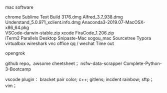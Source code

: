 mac software


chrome
Sublime Text Build 3176.dmg
Alfred_3.7_938.dmg				
Understand_5.0.971_xclient.info.dmg
Anaconda3-2019.07-MacOSX-x86_64.pkg		
VSCode-darwin-stable.zip
xcode
FiraCode_1.206.zip				
iTerm2
Parallels Desktop
Snipaste-Mac
sogou_mac
Sourcetree
Typora
virtualbox
wireshark
vnc
office
qq / wechat
Time out

opengrok


github repo。awsome cheetsheet； 
nsfw-data-scrapper
Complete-Python-3-Bootcamp

vscode plugin：  bracket pair color; c++; gitlens; incdent rainbow; sftp； vim； 


